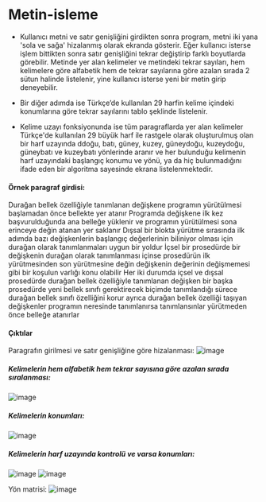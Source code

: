 # Metin-isleme

- Kullanıcı metni ve satır genişliğini girdikten sonra program, metni iki yana 'sola ve sağa' hizalanmış olarak ekranda gösterir. Eğer kullanıcı isterse işlem bittikten sonra satır genişliğini tekrar değiştirip farklı boyutlarda görebilir. Metinde yer alan kelimeler ve metindeki tekrar sayıları, hem kelimelere göre alfabetik hem de tekrar sayılarına göre azalan sırada 2 sütun halinde listelenir, yine kullanıcı isterse yeni bir metin girip deneyebilir. 

- Bir diğer adımda ise Türkçe’de kullanılan 29 harfin kelime içindeki konumlarına göre tekrar sayılarını tablo şeklinde listelenir.

- Kelime uzayı fonksiyonunda ise tüm paragraflarda yer alan kelimeler Türkçe'de kullanılan 29 büyük harf ile rastgele olarak oluşturulmuş olan bir harf uzayında ddoğu, batı, güney, kuzey, güneydoğu, kuzeydoğu, güneybatı ve kuzeybatı yönlerinde aranır ve her bulunduğu kelimenin harf uzayındaki başlangıç konumu ve yönü, ya da hiç bulunmadığını ifade eden bir algoritma sayesinde ekrana listelenmektedir.

#### Örnek paragraf girdisi:

Durağan bellek özelliğiyle tanımlanan değişkene programın yürütülmesi başlamadan önce bellekte yer atanır Programda değişkene ilk kez başvurulduğunda ana belleğe yüklenir ve programın yürütülmesi sona erinceye değin atanan yer saklanır Dışsal bir blokta yürütme sırasında ilk adımda bazı değişkenlerin başlangıç değerlerinin biliniyor olması için durağan olarak tanımlanmaları uygun bir yoldur İçsel bir prosedürde bir değişkenin durağan olarak tanımlanması içinse prosedürün ilk yürütmesinden son yürütmesine değin değişkenin değerinin değişmemesi gibi bir koşulun varlığı konu olabilir Her iki durumda içsel ve dışsal prosedürde durağan bellek özelliğiyle tanımlanan değişken bir başka prosedürde yeni bellek sınıfı gerektirecek biçimde tanımlandığı sürece durağan bellek sınıfı özelliğini korur ayrıca durağan bellek özelliği taşıyan değişkenler programın neresinde tanımlanırsa tanımlansınlar yürütmeden önce belleğe atanırlar

#### Çıktılar
Paragrafın girilmesi ve satır genişliğine göre hizalanması:
![image](https://user-images.githubusercontent.com/57726183/154367166-9723eae6-1b14-4fe3-a542-7a136ebc999d.png)
##### Kelimelerin hem alfabetik hem tekrar sayısına göre azalan sırada sıralanması:
![image](https://user-images.githubusercontent.com/57726183/154367229-fed6e07c-645d-4ff8-9361-52e6e8ea39e6.png)

##### Kelimelerin konumları:
![image](https://user-images.githubusercontent.com/57726183/154367336-f4607b1f-9946-4052-9bb7-1a0451b80d24.png)
##### Kelimelerin harf uzayında kontrolü ve varsa konumları:
![image](https://user-images.githubusercontent.com/57726183/154367389-81312cfb-37e9-4fd6-ab38-b1066cda6f09.png)
![image](https://user-images.githubusercontent.com/57726183/154367417-386e36b8-62b5-450f-97d7-cdddfc743d3a.png)

Yön matrisi:
![image](https://user-images.githubusercontent.com/57726183/154369937-8946ffc3-09d0-40f5-b40d-5da383affdad.png)
